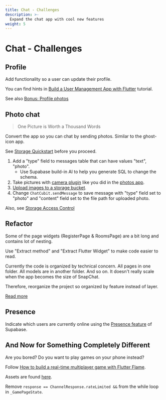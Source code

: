 ```yaml
---
title: Chat - Challenges
description: >-
  Expand the chat app with cool new features
weight: 5
---
```


# Chat - Challenges

## Profile

Add functionality so a user can update their profile.

You can find hints in [Build a User Management App with
Flutter](https://supabase.com/docs/guides/getting-started/tutorials/with-flutter)
tutorial.

See also [Bonus: Profile photos](https://supabase.com/docs/guides/getting-started/tutorials/with-flutter?platform=web#bonus-profile-photos)

## Photo chat

> One Picture is Worth a Thousand Words

Convert the app so you can chat by sending photos.
Similar to the ghost-icon app.

See [Storage
Quickstart](https://supabase.com/docs/guides/storage/quickstart?language=dart)
before you proceed.

1. Add a "type" field to messages table that can have values "text", "photo".
   - Use Supabase build-in AI to help you generate SQL to change the schema.
2. Take pictures with [camera plugin](https://pub.dev/packages/camera) like you did in the [photos app](../interactivity/photos).
3. [Upload images to a storage bucket](https://supabase.com/docs/reference/dart/storage-from-upload).
4. Change `ChatCubit.sendMessage` to save message with "type" field set to
   "photo" and "content" field set to the file path for uploaded photo.

Also, see [Storage Access
Control](https://supabase.com/docs/guides/storage/security/access-control)

## Refactor

Some of the page widgets (RegisterPage & RoomsPage) are a bit long and contains
lot of nesting.

Use "Extract method" and "Extract Flutter Widget" to make code easier to read.

Currently the code is organized by technical concern.
All pages in one folder.
All models are in another folder.
And so on.
It doesn't really scale when the app becomes the size of SnapChat.

Therefore, reorganize the project so organized by feature instead of layer.

[Read more](../quality/folder-structure)

## Presence

Indicate which users are currently online using the [Presence
feature](https://supabase.com/docs/guides/realtime/presence?language=dart) of
Supabase.

## And Now for Something Completely Different

Are you bored?
Do you want to play games on your phone instead?

Follow [How to build a real-time multiplayer game with Flutter
Flame](https://supabase.com/blog/flutter-real-time-multiplayer-game).

Assets are found
[here](https://github.com/supabase/supabase/tree/master/examples/realtime/flutter-multiplayer-shooting-game/assets/images).

Remove `response == ChannelResponse.rateLimited &&` from the while loop in
`_GamePageState`.

